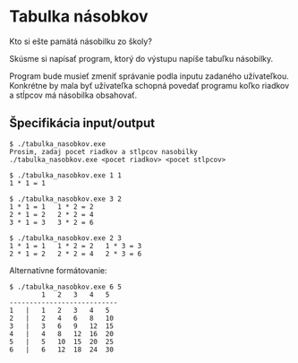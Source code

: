 # Tabulka násobkov

Kto si ešte pamätá násobilku zo školy?

Skúsme si napísať program, ktorý do výstupu napíše tabuľku násobilky.

Program bude musieť zmeniť správanie podla inputu zadaného užívateľkou. Konkrétne by mala byť užívateľka schopná povedať programu koľko riadkov a stĺpcov má násobilka obsahovať.

## Špecifikácia input/output
```
$ ./tabulka_nasobkov.exe
Prosim, zadaj pocet riadkov a stlpcov nasobilky
./tabulka_nasobkov.exe <pocet riadkov> <pocet stlpcov>

$ ./tabulka_nasobkov.exe 1 1
1 * 1 = 1

$ ./tabulka_nasobkov.exe 3 2
1 * 1 = 1   1 * 2 = 2
2 * 1 = 2   2 * 2 = 4
3 * 1 = 3   3 * 2 = 6

$ ./tabulka_nasobkov.exe 2 3
1 * 1 = 1   1 * 2 = 2   1 * 3 = 3
2 * 1 = 2   2 * 2 = 4   2 * 3 = 6
```

Alternatívne formátovanie:
```
$ ./tabulka_nasobkov.exe 6 5
        1   2   3   4   5
---------------------------
1   |   1   2   3   4   5
2   |   2   4   6   8   10
3   |   3   6   9   12  15
4   |   4   8   12  16  20
5   |   5   10  15  20  25
6   |   6   12  18  24  30
```